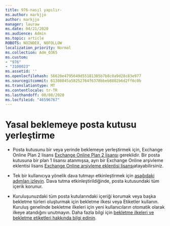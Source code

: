 ```yaml
---
title: 976-nasıl yapılır-
ms.author: markjjo
author: markjjo
manager: lauraw
ms.date: 04/21/2020
ms.audience: Admin
ms.topic: article
ROBOTS: NOINDEX, NOFOLLOW
localization_priority: Normal
ms.collection: Adm_O365
ms.custom:
- "976"
- "3100023"
ms.assetid: ''
ms.openlocfilehash: 56620e4795649d55181305b7b8c0a9d28c83e977
ms.sourcegitcommit: 61308045a58252764f6378bbeb8802b6d2ff6c0b
ms.translationtype: MT
ms.contentlocale: tr-TR
ms.lasthandoff: 08/08/2020
ms.locfileid: "46596767"
---
```

# <a name="place-a-mailbox-on-legal-hold"></a>Yasal beklemeye posta kutusu yerleştirme

- Posta kutusunu bir veya yerinde beklemeye yerleştirmek için, Exchange Online Plan 2 lisans [Exchange Online Plan 2 lisansı](https://docs.microsoft.com/office365/servicedescriptions/office-365-platform-service-description/office-365-plan-options) gereklidir. Bir posta kutusuna bir plan 1 lisansı atanmışsa, ayrı bir Exchange Online arşivleme eklentisi lisans [Exchange Online arşivleme eklentisi lisansı](https://docs.microsoft.com/office365/servicedescriptions/exchange-online-archiving-service-description)atayabilirsiniz.

- Tek bir kullanıcıya yönelik dava tutmayı etkinleştirmek için [aşağıdaki adımları izleyin](https://docs.microsoft.com/microsoft-365/compliance/create-a-litigation-hold). Dava tutma etkinleştirildiğinde, posta kutusundaki tüm içerik korunur.

- Kuruluşunuzdaki tüm posta kutularındaki içeriği korumak veya başka bekletme türleri oluşturmak için bekletme ilkesi veya Etiketler kullanın. Kuruluş genelinde bekletme ilkeleri için yeni kullanıcıların otomatik olarak ilkeye atandığını unutmayın. Daha fazla bilgi için [bekletme ilkeleri ve bekletme etiketleri hakkında bilgi edinin](https://docs.microsoft.com/microsoft-365/compliance/retention-policies#applying-a-retention-policy-to-an-entire-organization-or-specific-locations). 

